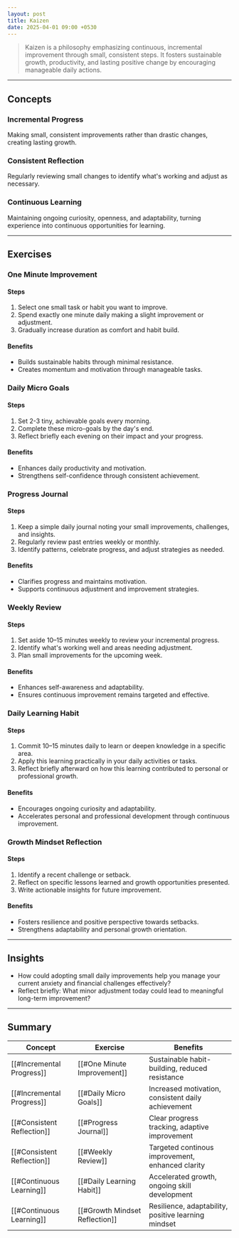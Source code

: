 ```yaml
---
layout: post
title: Kaizen
date: 2025-04-01 09:00 +0530
---
```


> Kaizen is a philosophy emphasizing continuous, incremental improvement through small, consistent steps. It fosters sustainable growth, productivity, and lasting positive change by encouraging manageable daily actions.

---

## Concepts

### Incremental Progress

Making small, consistent improvements rather than drastic changes, creating lasting growth.

### Consistent Reflection

Regularly reviewing small changes to identify what's working and adjust as necessary.

### Continuous Learning

Maintaining ongoing curiosity, openness, and adaptability, turning experience into continuous opportunities for learning.

---

## Exercises

### One Minute Improvement

#### Steps

1. Select one small task or habit you want to improve.
2. Spend exactly one minute daily making a slight improvement or adjustment.
3. Gradually increase duration as comfort and habit build.

#### Benefits

- Builds sustainable habits through minimal resistance.
- Creates momentum and motivation through manageable tasks.

### Daily Micro Goals

#### Steps

1. Set 2-3 tiny, achievable goals every morning.
2. Complete these micro-goals by the day's end.
3. Reflect briefly each evening on their impact and your progress.

#### Benefits

- Enhances daily productivity and motivation.
- Strengthens self-confidence through consistent achievement.

### Progress Journal

#### Steps

1. Keep a simple daily journal noting your small improvements, challenges, and insights.
2. Regularly review past entries weekly or monthly.
3. Identify patterns, celebrate progress, and adjust strategies as needed.

#### Benefits

- Clarifies progress and maintains motivation.
- Supports continuous adjustment and improvement strategies.

### Weekly Review

#### Steps

1. Set aside 10–15 minutes weekly to review your incremental progress.
2. Identify what's working well and areas needing adjustment.
3. Plan small improvements for the upcoming week.

#### Benefits

- Enhances self-awareness and adaptability.
- Ensures continuous improvement remains targeted and effective.

### Daily Learning Habit

#### Steps

1. Commit 10–15 minutes daily to learn or deepen knowledge in a specific area.
2. Apply this learning practically in your daily activities or tasks.
3. Reflect briefly afterward on how this learning contributed to personal or professional growth.

#### Benefits

- Encourages ongoing curiosity and adaptability.
- Accelerates personal and professional development through continuous improvement.

### Growth Mindset Reflection

#### Steps

1. Identify a recent challenge or setback.
2. Reflect on specific lessons learned and growth opportunities presented.
3. Write actionable insights for future improvement.

#### Benefits

- Fosters resilience and positive perspective towards setbacks.
- Strengthens adaptability and personal growth orientation.

---

## Insights

- How could adopting small daily improvements help you manage your current anxiety and financial challenges effectively?
- Reflect briefly: What minor adjustment today could lead to meaningful long-term improvement?

---

## Summary

| Concept                    | Exercise                       | Benefits                                            |
| -------------------------- | ------------------------------ | --------------------------------------------------- |
| [[#Incremental Progress]]  | [[#One Minute Improvement]]    | Sustainable habit-building, reduced resistance      |
| [[#Incremental Progress]]  | [[#Daily Micro Goals]]         | Increased motivation, consistent daily achievement  |
| [[#Consistent Reflection]] | [[#Progress Journal]]          | Clear progress tracking, adaptive improvement       |
| [[#Consistent Reflection]] | [[#Weekly Review]]             | Targeted continous improvement, enhanced clarity    |
| [[#Continuous Learning]]   | [[#Daily Learning Habit]]      | Accelerated growth, ongoing skill development       |
| [[#Continuous Learning]]   | [[#Growth Mindset Reflection]] | Resilience, adaptability, positive learning mindset |
